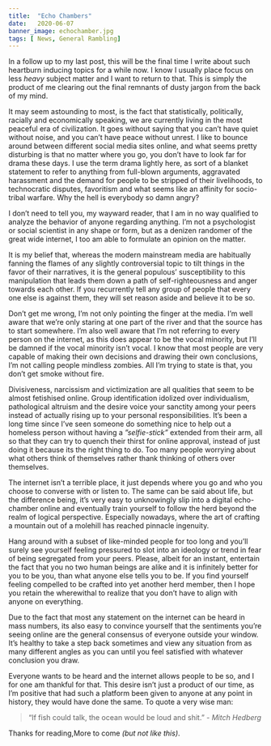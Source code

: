 ```yaml
---
title:  "Echo Chambers"
date:   2020-06-07
banner_image: echochamber.jpg
tags: [ News, General Rambling]
---
```


In a follow up to my last post, this will be the final time I write about such heartburn inducing topics for a while now. I know I usually place focus on less _heavy_ subject matter and I want to return to that. This is simply the product of me clearing out the final remnants of dusty jargon from the back of my mind. 

<!--more-->

It may seem astounding to most, is the fact that statistically, politically, racially and economically speaking, we are currently living in the most peaceful era of civilization. It goes without saying that you can’t have quiet without noise, and you can’t have peace without unrest.  I like to bounce around between different social media sites online, and what seems pretty disturbing is that no matter where you go, you don’t have to look far for drama these days. I use the term drama lightly here, as sort of a blanket statement to refer to anything from full-blown arguments, aggravated harassment and the demand for people to be stripped of their livelihoods, to technocratic disputes, favoritism and what seems like an affinity for socio-tribal warfare. Why the hell is everybody so damn angry? 


I don’t need to tell you, my wayward reader, that I am in no way qualified to analyze the behavior of anyone regarding anything. I’m not a psychologist or social scientist in any shape or form, but as a denizen randomer of the great wide internet, I too am able to formulate an opinion on the matter. 

It is my belief that, whereas the modern mainstream media are habitually fanning the flames of any slightly controversial topic to tilt things in the favor of their narratives, it is the general populous’ susceptibility to this manipulation that leads them down a path of self-righteousness and anger towards each other. If you recurrently tell any group of people that every one else is against them, they will set reason aside and believe it to be so. 

Don’t get me wrong, I’m not only pointing the finger at the media. I’m well aware that we’re only staring at one part of the river and that the source has to start somewhere. I’m also well aware that I’m not referring to every person on the internet, as this does appear to be the vocal minority, but I’ll be damned if the vocal minority isn’t vocal. I know that most people are very capable of making their own decisions and drawing their own conclusions, I’m not calling people mindless zombies. All I’m trying to state is that, you don’t get smoke without fire. 


Divisiveness, narcissism and victimization are all qualities that seem to be almost fetishised online. Group identification idolized over individualism, pathological altruism and the desire voice your sanctity among your peers instead of actually rising up to your personal responsibilities. It’s been a long time since I’ve seen someone do something nice to help out a homeless person without having a _”selfie-stick”_ extended from their arm, all so that they can try to quench their thirst for online approval, instead of just doing it because its the right thing to do. Too many people worrying about what others think of themselves rather thank thinking of others over themselves. 


The internet isn’t a terrible place, it just depends where you go and who you choose to converse with or listen to. The same can be said about life, but the difference being, it’s very easy to unknowingly slip into a digital echo-chamber online and eventually train yourself to follow the herd beyond the realm of logical perspective. Especially nowadays, where the art of crafting a mountain out of a molehill has reached pinnacle ingenuity.

Hang around with a subset of like-minded people for too long and you’ll surely see yourself feeling pressured to slot into an ideology or trend in fear of being segregated from your peers. Please, albeit for an instant, entertain the fact that you no two human beings are alike and it is infinitely better for you to be you, than what anyone else tells you to be. If you find yourself feeling compelled to be crafted into yet another herd member, then I hope you retain the wherewithal to realize that you don’t have to align with anyone on everything. 


Due to the fact that most any statement on the internet can be heard in mass numbers, its also easy to convince yourself that the sentiments you’re seeing online are the general consensus of everyone outside your window. It’s healthy to take a step back sometimes and view any situation from as many different angles as you can until you feel satisfied with whatever conclusion you draw. 

Everyone wants to be heard and the internet allows people to be so, and I for one am thankful for that. This desire isn’t just a product of our time, as I’m positive that had such a platform been given to anyone at any point in history, they would have done the same. To quote a very wise man:
> “If fish could talk, the ocean would be loud and shit.” <cite>- Mitch Hedberg</cite>



Thanks for reading,More to come _(but not like this)_.

